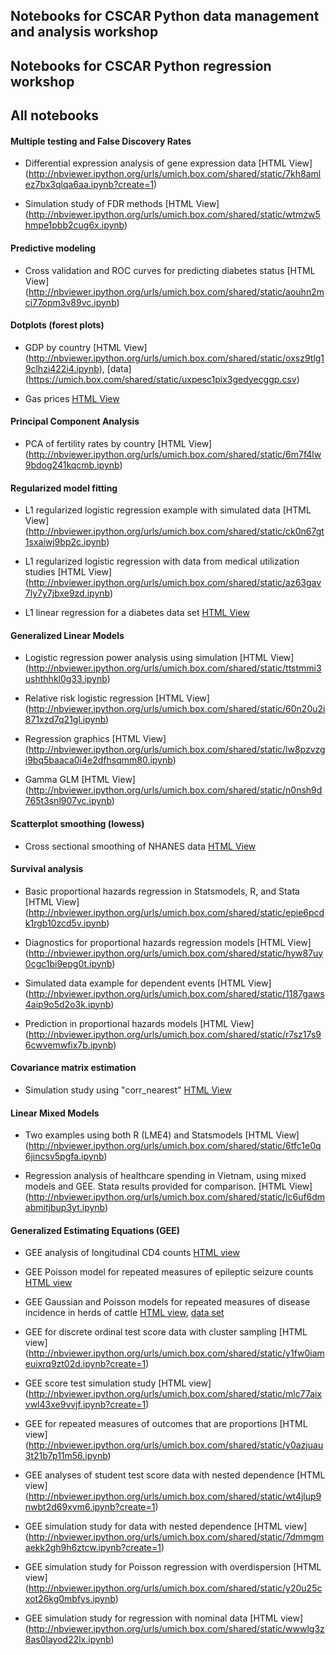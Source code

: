 

## Notebooks for CSCAR Python data management and analysis workshop




## Notebooks for CSCAR Python regression workshop





## All notebooks

#### Multiple testing and False Discovery Rates

+ Differential expression analysis of gene expression data [HTML View] (http://nbviewer.ipython.org/urls/umich.box.com/shared/static/7kh8amlez7bx3qlqa6aa.ipynb?create=1)

+ Simulation study of FDR methods [HTML View]
(http://nbviewer.ipython.org/urls/umich.box.com/shared/static/wtmzw5hmpe1pbb2cug6x.ipynb)

#### Predictive modeling

+ Cross validation and ROC curves for predicting diabetes status [HTML View]
(http://nbviewer.ipython.org/urls/umich.box.com/shared/static/aouhn2mci77opm3v89vc.ipynb)

#### Dotplots (forest plots)

+ GDP by country [HTML View]
(http://nbviewer.ipython.org/urls/umich.box.com/shared/static/oxsz9tlg19clhzi422i4.ipynb), [data]
(https://umich.box.com/shared/static/uxpesc1pix3gedyecggp.csv)

+ Gas prices [HTML View](http://nbviewer.ipython.org/urls/umich.box.com/shared/static/oh717lkxczhseep71lao.ipynb)

#### Principal Component Analysis

+ PCA of fertility rates by country [HTML View]
(http://nbviewer.ipython.org/urls/umich.box.com/shared/static/6m7f4lw9bdog241kqcmb.ipynb)

#### Regularized model fitting

+ L1 regularized logistic regression example with simulated data [HTML View]
(http://nbviewer.ipython.org/urls/umich.box.com/shared/static/ck0n67gt1sxaiwj9bp2c.ipynb)

+ L1 regularized logistic regression with data from medical utilization studies [HTML View]
(http://nbviewer.ipython.org/urls/umich.box.com/shared/static/az63gav7ly7y7jbxe9zd.ipynb)

+ L1 linear regression for a diabetes data set [HTML View](http://nbviewer.ipython.org/urls/umich.box.com/shared/static/rg4sbfag376a5ffbhs47.ipynb)

#### Generalized Linear Models

+ Logistic regression power analysis using simulation [HTML View] (http://nbviewer.ipython.org/urls/umich.box.com/shared/static/ttstmmi3ushthhkl0g33.ipynb)

+ Relative risk logistic regression [HTML View] (http://nbviewer.ipython.org/urls/umich.box.com/shared/static/60n20u2i871xzd7q21gl.ipynb)

+ Regression graphics [HTML View] (http://nbviewer.ipython.org/urls/umich.box.com/shared/static/lw8pzvzgi9bq5baaca0i4e2dfhsqmm80.ipynb)

+ Gamma GLM [HTML View] (http://nbviewer.ipython.org/urls/umich.box.com/shared/static/n0nsh9d765t3snl907vc.ipynb)

#### Scatterplot smoothing (lowess)

+ Cross sectional smoothing of NHANES data [HTML View](http://nbviewer.ipython.org/urls/umich.box.com/shared/static/uu936njshiti7ymdh0dp.ipynb?create=1)

#### Survival analysis

+ Basic proportional hazards regression in Statsmodels, R, and Stata [HTML View]
(http://nbviewer.ipython.org/urls/umich.box.com/shared/static/epie6pcdk1rgb10zcd5v.ipynb)

+ Diagnostics for proportional hazards regression models [HTML View]
(http://nbviewer.ipython.org/urls/umich.box.com/shared/static/hyw87uy0cgc1bi9epg0t.ipynb)

+ Simulated data example for dependent events [HTML View]
(http://nbviewer.ipython.org/urls/umich.box.com/shared/static/1187gaws4aip9o5d2o3k.ipynb)

+ Prediction in proportional hazards models [HTML View]
(http://nbviewer.ipython.org/urls/umich.box.com/shared/static/r7sz17s96cwvemwfix7b.ipynb)

#### Covariance matrix estimation

+ Simulation study using "corr_nearest" [HTML View](http://nbviewer.ipython.org/urls/umich.box.com/shared/static/34c0ntt6darq0hn2fua5.ipynb?create=1)

#### Linear Mixed Models

+ Two examples using both R (LME4) and Statsmodels [HTML View]
(http://nbviewer.ipython.org/urls/umich.box.com/shared/static/6tfc1e0q6jincsv5pgfa.ipynb)

+ Regression analysis of healthcare spending in Vietnam, using mixed models and GEE.  Stata results provided for comparison. [HTML View]
(http://nbviewer.ipython.org/urls/umich.box.com/shared/static/lc6uf6dmabmitjbup3yt.ipynb)

#### Generalized Estimating Equations (GEE)

+ GEE analysis of longitudinal CD4 counts [HTML view](http://nbviewer.ipython.org/urls/umich.box.com/shared/static/zyl08wsmxwoh6ts70v4o.ipynb)

+ GEE Poisson model for repeated measures of epileptic seizure counts [HTML view](http://nbviewer.ipython.org/urls/umich.box.com/shared/static/ir0bnkup9rywmqd54zvm.ipynb)

+ GEE Gaussian and Poisson models for repeated measures of disease incidence in herds of cattle [HTML view](http://nbviewer.ipython.org/urls/umich.box.com/shared/static/zyajjg1dxf2nmamztheg.ipynb?create=1),
[data set](https://umich.box.com/shared/static/sjbisw92zmljjfxkp8fp.csv)

+ GEE for discrete ordinal test score data with cluster sampling [HTML view]
(http://nbviewer.ipython.org/urls/umich.box.com/shared/static/y1fw0iameuixrq9zt02d.ipynb?create=1)

+ GEE score test simulation study [HTML view]
(http://nbviewer.ipython.org/urls/umich.box.com/shared/static/mlc77aixvwl43xe9vvjf.ipynb?create=1)

+ GEE for repeated measures of outcomes that are proportions [HTML view]
(http://nbviewer.ipython.org/urls/umich.box.com/shared/static/y0azjuau3t21b7p11m56.ipynb)

+ GEE analyses of student test score data with nested dependence [HTML view]
(http://nbviewer.ipython.org/urls/umich.box.com/shared/static/wt4jlup9nwbt2d69xvm6.ipynb?create=1)

+ GEE simulation study for data with nested dependence [HTML view]
(http://nbviewer.ipython.org/urls/umich.box.com/shared/static/7dmmgmaekk2gh9h6ztcw.ipynb?create=1)

+ GEE simulation study for Poisson regression with overdispersion [HTML view]
(http://nbviewer.ipython.org/urls/umich.box.com/shared/static/y20u25cxot26kg0mbfys.ipynb)

+ GEE simulation study for regression with nominal data [HTML view]
(http://nbviewer.ipython.org/urls/umich.box.com/shared/static/wwwlg3z8as0layod22lx.ipynb)
